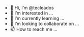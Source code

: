 - 👋 Hi, I’m @tecleados
- 👀 I’m interested in ...
- 🌱 I’m currently learning ...
- 💞️ I’m looking to collaborate on ...
- 📫 How to reach me ...

<!---
tecleados/tecleados is a ✨ special ✨ repository because its `README.md` (this file) appears on your GitHub profile.
You can click the Preview link to take a look at your changes.
--->
